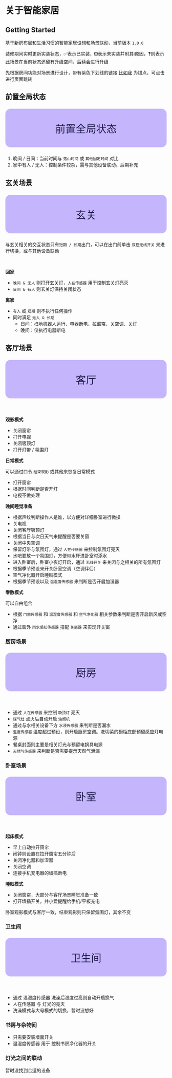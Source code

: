 # 关于智能家居

## Getting Started  <Badge type="tip" text="ver 1.0.0" />


基于新房布局和生活习惯的智能家居设想和场景联动，当前版本 `1.0.0`

装修期间实时更新实装状态，✅表示已实装，❎表示未实装并附其ℹ️原因，❓则表示此场景在当前状态还留有升级空间，后续会进行升级


先根据房间功能对场景进行设计，带有紫色下划线的链接 [比如我](#关于智能家居)  为锚点，可点击进行页面跳转


## 前置全局状态

<div class="split-card">前置全局状态</div>

1. 晚间 / 日间：当前时间与 `落山时间` 或 `其他固定时间` 对比
2. 家中有人 / 无人：控制条件较杂，需与其他设备联动。后期补充

## 玄关场景

<div class="split-card">玄关</div>

与玄关相关的交互状态只有`短期 / 长期`出门，可以在出门前单击 `双控无线开关` 来进行切换，或与其他设备联动


<br />

**回家**

- `晚间 & 无人` 则打开玄关灯，`人在传感器` 用于控制玄关灯亮灭
- `日间 & 有人` 则玄关灯保持关闭状态


**离家**

- `有人` 或 `短期` 则不执行任何操作 
- 同时满足 `无人 & 长期`
  - 日间：扫地机器人运行、电器断电、拉窗帘、关空调、关灯
  - 晚间：仅执行电器断电
  

## 客厅场景

<div class="split-card">客厅</div>

<br />

**观影模式**

- 关闭窗帘
- 打开电视
- 关闭吸顶灯
- 打开灯带 / 氛围灯

**日常模式**

可以通过口令 `结束观影` 或其他来恢复日常模式

- 打开窗帘
- 根据时间判断是否开灯
- 电视不做处理

**晚间睡觉准备**

- 根据声纹判断操作人是谁，以方便对详细卧室进行微操
- 关电视
- 关闭客厅吸顶灯
- 根据当日与次日天气来提醒是否要关窗
- 关闭中央空调
- 保留灯带与氛围灯，通过 `人在传感器` 来控制氛围灯亮灭
- 水吧要放一个氛围灯，方便带水杯进卧室时添水
- 进入卧室后，卧室小夜灯开启，通过 `无线开关` 来关闭与之相关的所有氛围灯
- 根据季节预设来开关卧室空调（空调伴侣）
- 空气净化器开启睡眠模式
- 根据季节预设以及 `温湿度传感器` 来判断是否开启加湿器

**零散模式**

可以自由组合

- 根据 `门窗传感器` 和 `温湿度传感器` 和 `空气净化器` 相关参数来判断是否开启新风或空净
- 通过窗外 `雨水感知传感器` 搭配 `关窗器` 来实现开关窗



### 厨房场景

<div class="split-card">厨房</div>

<br />

- 通过 `人在传感器` 来控制 `吸顶灯` 亮灭
- `煤气灶` 点火后自动开启 `油烟机`
- 通过与水相关设备下方 `水浸传感器` 来判断是否漏水
- `温度传感器` 温度超过预设，则开启厨房空调。洗切菜的橱柜底部预留感应灯电源
- 餐桌封面则主要是相关灯光与预留电锅具电源
- `天然气传感器` 来判断是否需要提示天然气泄漏 



### 卧室场景

<div class="split-card">卧室</div>

<br />

**起床模式**

- 早上自动拉开窗帘
- 闹钟则设置在拉开窗帘五分钟后
- 关闭净化器和加湿器
- 关闭空调
- 连接手机充电器的墙插断电

**睡眠模式**

- 关闭窗帘，大部分与客厅场景睡觉准备一致
- 打开墙插开关，并小爱提醒给手机/平板充电

卧室观影模式与客厅一致，结束观影则只保留氛围灯，其余不变


### 卫生间

<div class="split-card">卫生间</div>

<br />

- 通过 温湿度传感器 洗澡后湿度过高则自动开启换气
- 人在传感器 与 灯光的亮灭
- 洗澡模式与大号模式的切换，暂时没想好


### 书房与杂物间

- 只需要安装墙面开关
- 温湿度传感器 用于 控制书房净化器的开关


### 灯光之间的联动

暂时没找到合适的设备



<!-- 
磁吸轨道灯

智能开窗器  需要接电 

yeelight的智能浴霸 


空气净化器，新风机


还有卧室的空调如何安装，如何隐藏背管和电线


洗衣机的联动

油烟机的联动


卧室的手机充电、平板充电、手表手环充电

装墙插，和什么东西联动


智能插座可以判断功率，然后判断是否关闭这个插座


状态之间的切换，比如打开某样电器，就可以进行某些场景和状态的联动 


## 各类传感器

- 人在传感器
  - 屋顶式（零普 接线
  - 墙壁式（零普 接线
- 水淹传感器
- 雨水状态感知传感器
- 压力传感器（电池
- 门窗传感器（电池
- 温湿度计（电池
- 智能彩光灯带
- 中央空调控制器
- 空调伴侣
- 动静传感器
- 天然气报警器
- 入户摄像头
- 智能开关（零火版
- 窗帘伴侣（挂链版本，用于阳台 


人在传感器由于需要接电  所以需要提前预留接线

扫地机器人的联动，出门自动扫地 





## 灯光联动


- 厨房的灯光联动
- 入户玄关
- 过道卫生间
- 起夜


上面这些需要墙壁开关和人在传感器的联动   如果是出入户  就和智能门锁联动




## 开关联动


与智能门锁联动，可以归属到上面的几个场景里


窗帘、红外控制 -->


<style>
.split-card {
  background-color: #c4b5fd;
  color: #1e1b4b;
  border-radius: 16px;
  height: 120px;
  display: flex;
  justify-content: center;
  align-items :center;
  font-size: 32px;
  margin: 24px 0;
}
</style>




